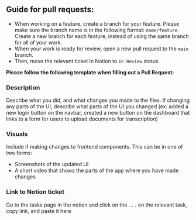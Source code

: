 ## Guide for pull requests:
- When working on a feature, create a branch for your feature. Please make sure the branch name is in the following format: `name/feature`. Create a new branch for each feature, instead of using the same branch for all of your work.
- When your work is ready for review, open a new pull request to the `main` branch.
- Then, move the relevant ticket in Notion to `In Review` status

**Please follow the following template when filling out a Pull Request:**

### Description
Describe what you did, and what changes you made to the files. If changing any parts of the UI, describe what parts of the UI you changed (ex: added a new login button on the navbar, created a new button on the dashboard that links to a form for users to upload documents for transcription)
### Visuals
Include if making changes to frontend components. This can be in one of two forms:
- Screenshots of the updated UI
- A short video that shows the parts of the app where you have made changes

### Link to Notion ticket
Go to the tasks page in the notion and click on the `...` on the relevant task, copy link, and paste it here
